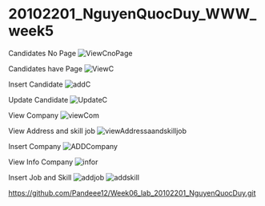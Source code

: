 # 20102201_NguyenQuocDuy_WWW_week5
 Candidates No Page
 ![ViewCnoPage](https://github.com/Pandeee12/Week05_lab_20102201_NguyenQuocDuy/assets/144768405/c24b4822-feae-4d88-a3a0-fe38f7dd6bcd)

 Candidates have Page
 ![ViewC](https://github.com/Pandeee12/Week05_lab_20102201_NguyenQuocDuy/assets/144768405/59ee2acf-f315-47aa-ad7c-4704249664ac)

 Insert Candidate
 ![addC](https://github.com/Pandeee12/Week05_lab_20102201_NguyenQuocDuy/assets/144768405/e282056e-8688-499d-a19f-d69f00b1d0a2)

 Update Candidate
 ![UpdateC](https://github.com/Pandeee12/Week05_lab_20102201_NguyenQuocDuy/assets/144768405/9d3cdd00-88f4-4e6b-8808-ed3b37ff86f1)

 View Company
 ![viewCom](https://github.com/Pandeee12/Week05_lab_20102201_NguyenQuocDuy/assets/144768405/41bff656-ff2c-4787-bae5-0725e80ed29a)

 View Address and skill job
 ![viewAddressaandskilljob](https://github.com/Pandeee12/Week05_lab_20102201_NguyenQuocDuy/assets/144768405/9b816f86-5fe6-4dbb-a8bd-ecf51829516a)

 Insert Company
 ![ADDCompany](https://github.com/Pandeee12/Week05_lab_20102201_NguyenQuocDuy/assets/144768405/a9012701-0410-4673-a7ae-bbc9e69dfdeb)

 View Info Company
 ![infor](https://github.com/Pandeee12/Week05_lab_20102201_NguyenQuocDuy/assets/144768405/29ffc928-a053-415c-bdc0-35031a6f4a1b)

 Insert Job and Skill
 ![addjob](https://github.com/Pandeee12/Week05_lab_20102201_NguyenQuocDuy/assets/144768405/56ad12b2-d24e-4e12-b32e-58d066b256ed)
![addskill](https://github.com/Pandeee12/Week05_lab_20102201_NguyenQuocDuy/assets/144768405/7bb0000e-e975-4b68-990c-cceb29d06e46)

https://github.com/Pandeee12/Week06_lab_20102201_NguyenQuocDuy.git
 
